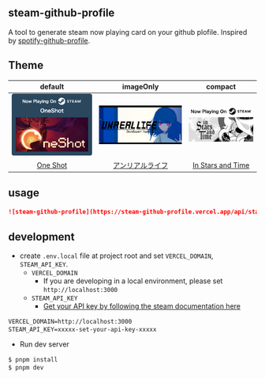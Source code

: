 ## steam-github-profile

A tool to generate steam now playing card on your github plofile. Inspired by [spotify-github-profile](https://github.com/kittinan/spotify-github-profile).

## Theme

|                                                       default                                                        |                                                       imageOnly                                                        |                                                       compact                                                        |
| :------------------------------------------------------------------------------------------------------------------: | :--------------------------------------------------------------------------------------------------------------------: | :------------------------------------------------------------------------------------------------------------------: |
| <img src="https://raw.githubusercontent.com/mkan0141/steam-github-profile/main/images/defaultTheme.png"> | <img src="https://raw.githubusercontent.com/mkan0141/steam-github-profile/main/images/imageOnlyTheme.png"> | <img src="https://raw.githubusercontent.com/mkan0141/steam-github-profile/main/images/compactTheme.png"> |
|                                [One Shot](https://store.steampowered.com/app/420530)                                 |                             [アンリアルライフ](https://store.steampowered.com/app/1335560)                             |                           [In Stars and Time](https://store.steampowered.com/app/1677310)                            |

## usage

```md
![steam-github-profile](https://steam-github-profile.vercel.app/api/status?steam_id=76561198449631702&theme=default)
```

## development

- create `.env.local` file at project root and set `VERCEL_DOMAIN`, `STEAM_API_KEY`.
  - `VERCEL_DOMAIN`
    - If you are developing in a local environment, please set `http://localhost:3000`
  - `STEAM_API_KEY`
    - [Get your API key by following the steam documentation here](https://steamcommunity.com/dev?l=japanese)

```:.local.env
VERCEL_DOMAIN=http://localhost:3000
STEAM_API_KEY=xxxxx-set-your-api-key-xxxxx
```

- Run dev server

```:shell
$ pnpm install
$ pnpm dev
```
